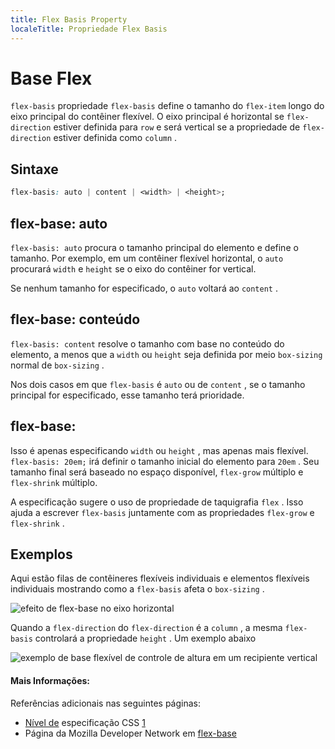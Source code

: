 ```yaml
---
title: Flex Basis Property
localeTitle: Propriedade Flex Basis
---
```

# Base Flex

`flex-basis` propriedade `flex-basis` define o tamanho do `flex-item` longo do eixo principal do contêiner flexível. O eixo principal é horizontal se `flex-direction` estiver definida para `row` e será vertical se a propriedade de `flex-direction` estiver definida como `column` .

## Sintaxe

```css
flex-basis: auto | content | <width> | <height>; 
```

## flex-base: auto

`flex-basis: auto` procura o tamanho principal do elemento e define o tamanho. Por exemplo, em um contêiner flexível horizontal, o `auto` procurará `width` e `height` se o eixo do contêiner for vertical.

Se nenhum tamanho for especificado, o `auto` voltará ao `content` .

## flex-base: conteúdo

`flex-basis: content` resolve o tamanho com base no conteúdo do elemento, a menos que a `width` ou `height` seja definida por meio `box-sizing` normal de `box-sizing` .

Nos dois casos em que `flex-basis` é `auto` ou de `content` , se o tamanho principal for especificado, esse tamanho terá prioridade.

## flex-base:

Isso é apenas especificando `width` ou `height` , mas apenas mais flexível. `flex-basis: 20em;` irá definir o tamanho inicial do elemento para `20em` . Seu tamanho final será baseado no espaço disponível, `flex-grow` múltiplo e `flex-shrink` múltiplo.

A especificação sugere o uso de propriedade de taquigrafia `flex` . Isso ajuda a escrever `flex-basis` juntamente com as propriedades `flex-grow` e `flex-shrink` .

## Exemplos

Aqui estão filas de contêineres flexíveis individuais e elementos flexíveis individuais mostrando como a `flex-basis` afeta o `box-sizing` .

![efeito de flex-base no eixo horizontal](https://vijayabharathib.github.io/fcc_guide_images/css/properties/flex-basis-horizontal.png)

Quando a `flex-direction` do `flex-direction` é a `column` , a mesma `flex-basis` controlará a propriedade `height` . Um exemplo abaixo

![exemplo de base flexível de controle de altura em um recipiente vertical](https://vijayabharathib.github.io/fcc_guide_images/css/properties/flex-basis-vertical.png)

#### Mais Informações:

Referências adicionais nas seguintes páginas:

*   [Nível de](https://drafts.csswg.org/css-flexbox-1/) especificação CSS [1](https://drafts.csswg.org/css-flexbox-1/)
*   Página da Mozilla Developer Network em [flex-base](https://developer.mozilla.org/en-US/docs/Web/CSS/flex-basis#content)